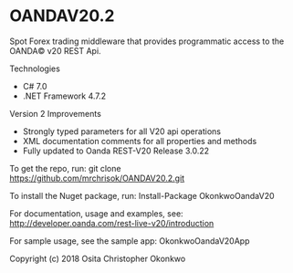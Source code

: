 ﻿# OANDAV20.2

Spot Forex trading middleware that provides programmatic access to the OANDA© v20 REST Api.

Technologies
- C# 7.0
- .NET Framework 4.7.2

Version 2 Improvements
- Strongly typed parameters for all V20 api operations
- XML documentation comments for all properties and methods
- Fully updated to Oanda REST-V20 Release 3.0.22

To get the repo, run: git clone https://github.com/mrchrisok/OANDAV20.2.git

To install the Nuget package, run: Install-Package OkonkwoOandaV20

For documentation, usage and examples, see: http://developer.oanda.com/rest-live-v20/introduction

For sample usage, see the sample app: OkonkwoOandaV20App

Copyright (c) 2018 Osita Christopher Okonkwo
